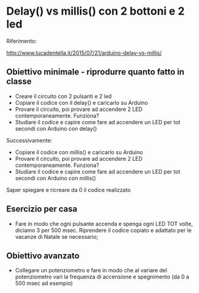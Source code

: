 # Delay() vs millis() con 2 bottoni e 2 led

Riferimento:

http://www.lucadentella.it/2015/07/21/arduino-delay-vs-millis/

## Obiettivo minimale - riprodurre quanto fatto in classe

- Creare il circuito con 2 pulsanti e 2 led
- Copiare il codice con il delay() e caricarlo su Arduino
- Provare il circuito, poi provare ad accendere 2 LED contemporaneamente. Funziona?
- Studiare il codice e capire come fare ad accendere un LED per tot secondi con Arduino con delay()

Successivamente:

- Copiare il codice con millis() e caricarlo su Arduino
- Provare il circuito, poi provare ad accendere 2 LED contemporaneamente. Funziona?
- Studiare il codice e capire come fare ad accendere un LED per tot secondi con Arduino con millis()

Saper spiegare e ricreare da 0 il codice realizzato

## Esercizio per casa

- Fare in modo che ogni pulsante accenda e spenga ogni LED TOT volte, diciamo 3 per 500 msec. Riprendere il codice copiato e adattato per le vacanze di Natale se necessario;

## Obiettivo avanzato

- Collegare un potenziometro e fare in modo che al variare del potenziometro vari la frequenza di accensione e spegnimento (da 0 a 500 msec ad esempio)
